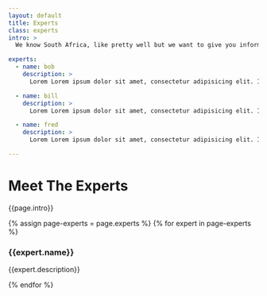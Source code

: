 ```yaml
---
layout: default
title: Experts
class: experts
intro: >
  We know South Africa, like pretty well but we want to give you information you literally can’t find anywhere else… we’re talking about Insider knowledge.. The sort of “Gold” that tells you where the best place to get the best local street food, the sort of info that tells you about a unknown walk that ends ud at one of the best views in Cape Town. Meet the Team

experts:
  - name: bob
    description: >
      Lorem Lorem ipsum dolor sit amet, consectetur adipisicing elit. Illo, sint consequuntur quisquam! Recusandae minus, ullam iure blanditiis laboriosam temporibus perspiciatis iste sint ipsum molestias. Dolores perspiciatis nam quae maxime nihil. Lorem ipsum dolor sit amet, consectetur adipisicing elit. Illo, sint consequuntur quisquam! Recusandae minus, ullam iure blanditiis laboriosam temporibus perspiciatis iste sint ipsum molestias. Dolores perspiciatis nam quae maxime nihil.

  - name: bill
    description: >
      Lorem Lorem ipsum dolor sit amet, consectetur adipisicing elit. Illo, sint consequuntur quisquam! Recusandae minus, ullam iure blanditiis laboriosam temporibus perspiciatis iste sint ipsum molestias. Dolores perspiciatis nam quae maxime nihil. Lorem ipsum dolor sit amet, consectetur adipisicing elit. Illo, sint consequuntur quisquam! Recusandae minus, ullam iure blanditiis laboriosam temporibus perspiciatis iste sint ipsum molestias. Dolores perspiciatis nam quae maxime nihil.

  - name: fred
    description: >
      Lorem Lorem ipsum dolor sit amet, consectetur adipisicing elit. Illo, sint consequuntur quisquam! Recusandae minus, ullam iure blanditiis laboriosam temporibus perspiciatis iste sint ipsum molestias. Dolores perspiciatis nam quae maxime nihil. Lorem ipsum dolor sit amet, consectetur adipisicing elit. Illo, sint consequuntur quisquam! Recusandae minus, ullam iure blanditiis laboriosam temporibus perspiciatis iste sint ipsum molestias. Dolores perspiciatis nam quae maxime nihil.

---
```


<div class="row intro intro--margin-bottom">
  <h1 class="intro__title">Meet The Experts</h1>
  <p class="intro__description">{{page.intro}}</p>
</div>

<div class="section row">
  <div class="page row--padding">
    {% assign page-experts = page.experts %}
    {% for expert in page-experts %}
      <div>
        <h3>{{expert.name}}</h3>
        <p>{{expert.description}}</p>
      </div>
    {% endfor %}
  </div>
</div>